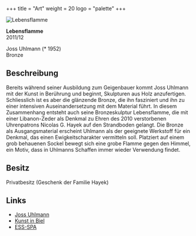 +++
title = "Art"
weight = 20
logo = "palette"
+++

![Lebensflamme](/images/flamme.jpg)

**Lebensflamme**  
2011/12

Joss Uhlmann (* 1952)  
Bronze

## Beschreibung

Bereits während seiner Ausbildung zum Geigenbauer kommt Joss Uhlmann mit der Kunst in Berührung und beginnt, Skulpturen aus Holz anzufertigen. Schliesslich ist es aber die glänzende Bronze, die ihn fasziniert und ihn zu einer intensiven Auseinandersetzung mit dem Material führt. In diesem Zusammenhang entsteht auch seine Bronzeskulptur Lebensflamme, die mit einer Libanon-Zeder als Denkmal zu Ehren des 2010 verstorbenen Uhrenpatrons Nicolas G. Hayek auf den Strandboden gelangt. Die Bronze als Ausgangsmaterial erscheint Uhlmann als der geeignete Werkstoff für ein Denkmal, das einen Ewigkeitscharakter vermitteln soll. Platziert auf einem grob behauenen Sockel bewegt sich eine grobe Flamme gegen den Himmel, ein Motiv, dass in Uhlmanns Schaffen immer wieder Verwendung findet. 

## Besitz

Privatbesitz (Geschenk der Familie Hayek)

## Links

- [Joss Uhlmann](https://sokultur.ch/html/kulturschaffende/detail.html?q=&qs=1&qs2=1&artist_id=1226)
- [Kunst in Biel](https://kunst-in-biel.ch/de/werke/)
- [ESS-SPA](https://ess-spa.ch/de/news/framing-sculptures)
